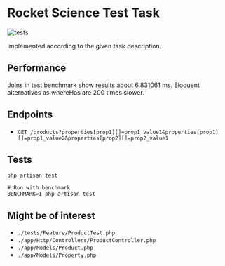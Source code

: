 # Rocket Science Test Task

![tests](https://github.com/asahnoln/rs-test/workflows/tests/badge.svg)

Implemented according to the given task description.

## Performance

Joins in test benchmark show results about 6.831061 ms. Eloquent alternatives as whereHas are 200 times slower.

## Endpoints

- `GET /products?properties[prop1][]=prop1_value1&properties[prop1][]=prop1_value2&properties[prop2][]=prop2_value1`

## Tests

```fish
php artisan test

# Run with benchmark
BENCHMARK=1 php artisan test
```

## Might be of interest

- `./tests/Feature/ProductTest.php`
- `./app/Http/Controllers/ProductController.php`
- `./app/Models/Product.php`
- `./app/Models/Property.php`
